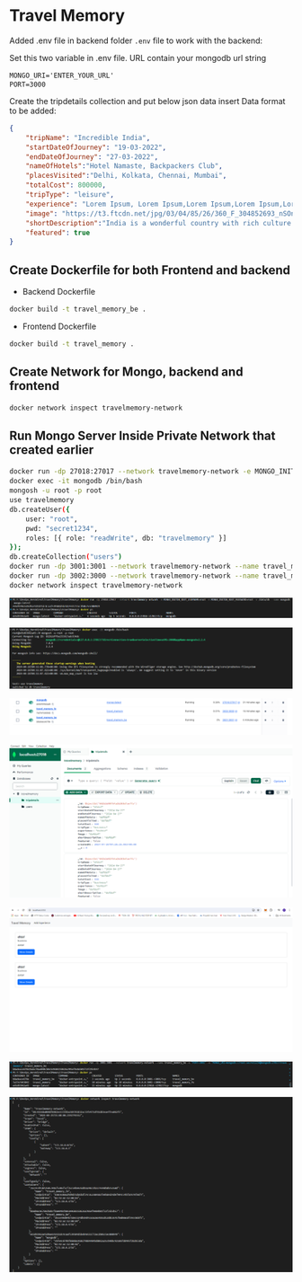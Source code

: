# Travel Memory

Added .env file in backend folder
`.env` file to work with the backend:

Set this two variable in .env file. URL contain your mongodb url string
```
MONGO_URI='ENTER_YOUR_URL'
PORT=3000
```

Create the tripdetails collection and put below json data insert
Data format to be added: 

```json
{
    "tripName": "Incredible India",
    "startDateOfJourney": "19-03-2022",
    "endDateOfJourney": "27-03-2022",
    "nameOfHotels":"Hotel Namaste, Backpackers Club",
    "placesVisited":"Delhi, Kolkata, Chennai, Mumbai",
    "totalCost": 800000,
    "tripType": "leisure",
    "experience": "Lorem Ipsum, Lorem Ipsum,Lorem Ipsum,Lorem Ipsum,Lorem Ipsum,Lorem Ipsum,Lorem Ipsum,Lorem Ipsum,Lorem Ipsum,Lorem Ipsum,Lorem Ipsum,Lorem Ipsum,Lorem Ipsum,Lorem Ipsum,Lorem Ipsum,Lorem Ipsum,Lorem Ipsum,Lorem Ipsum,Lorem Ipsum,Lorem Ipsum,Lorem Ipsum,Lorem Ipsum,Lorem Ipsum,Lorem Ipsum,Lorem Ipsum,Lorem Ipsum,Lorem Ipsum, ",
    "image": "https://t3.ftcdn.net/jpg/03/04/85/26/360_F_304852693_nSOn9KvUgafgvZ6wM0CNaULYUa7xXBkA.jpg",
    "shortDescription":"India is a wonderful country with rich culture and good people.",
    "featured": true
}
```

## Create Dockerfile for both Frontend and backend

- Backend Dockerfile

```bash
docker build -t travel_memory_be .
```

- Frontend Dockerfile

```bash
docker build -t travel_memory .
```

## Create Network for Mongo, backend and frontend

```bash
docker network inspect travelmemory-network
```

## Run Mongo Server Inside Private Network that created earlier

```bash
docker run -dp 27018:27017 --network travelmemory-network -e MONGO_INITDB_ROOT_USERNAME=root -e MONGO_INITDB_ROOT_PASSWORD=root -v /data/db --name mongodb mongo:latest
docker exec -it mongodb /bin/bash
mongosh -u root -p root
use travelmemory
db.createUser({
    user: "root",
    pwd: "secret1234",
    roles: [{ role: "readWrite", db: "travelmemory" }]
});
db.createCollection("users")
docker run -dp 3001:3001 --network travelmemory-network --name travel_memory_be -e "PORT=3001" -e "MONGO_URI=mongodb://root:secret1234@mongodb:27017/travelmemory" travel_memory_be
docker run -dp 3002:3000 --network travelmemory-network --name travel_memory_fe travel_memory
docker network inspect travelmemory-network
```

![alt text](./screenshots/image.png)

![alt text](./screenshots/image-1.png)

![alt text](./screenshots/image-2.png)

![alt text](./screenshots/image-3.png)

![alt text](./screenshots/image-4.png)

![alt text](./screenshots/image-5.png)

![alt text](./screenshots/image-6.png)
